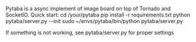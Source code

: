 Pytaba is a async implement of image board on top of Tornado and SocketIO.
Quick start:
	cd /your/pytaba
	pip install -r requirements.txt
	python pytaba/server.py --init
	sudo ~/envs/pytaba/bin/python pytaba/server.py

If something is not working, see pytaba/server.py for proper settings
